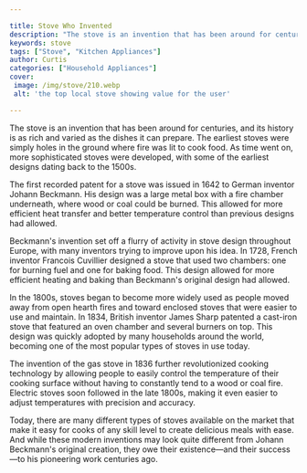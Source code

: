 ```yaml
---

title: Stove Who Invented
description: "The stove is an invention that has been around for centuries, and its history is as rich and varied as the dishes it can prepare. ...learn more"
keywords: stove
tags: ["Stove", "Kitchen Appliances"]
author: Curtis
categories: ["Household Appliances"]
cover: 
 image: /img/stove/210.webp
 alt: 'the top local stove showing value for the user'

---
```


The stove is an invention that has been around for centuries, and its history is as rich and varied as the dishes it can prepare. The earliest stoves were simply holes in the ground where fire was lit to cook food. As time went on, more sophisticated stoves were developed, with some of the earliest designs dating back to the 1500s.

The first recorded patent for a stove was issued in 1642 to German inventor Johann Beckmann. His design was a large metal box with a fire chamber underneath, where wood or coal could be burned. This allowed for more efficient heat transfer and better temperature control than previous designs had allowed.

Beckmann's invention set off a flurry of activity in stove design throughout Europe, with many inventors trying to improve upon his idea. In 1728, French inventor Francois Cuvillier designed a stove that used two chambers: one for burning fuel and one for baking food. This design allowed for more efficient heating and baking than Beckmann's original design had allowed.

In the 1800s, stoves began to become more widely used as people moved away from open hearth fires and toward enclosed stoves that were easier to use and maintain. In 1834, British inventor James Sharp patented a cast-iron stove that featured an oven chamber and several burners on top. This design was quickly adopted by many households around the world, becoming one of the most popular types of stoves in use today.

The invention of the gas stove in 1836 further revolutionized cooking technology by allowing people to easily control the temperature of their cooking surface without having to constantly tend to a wood or coal fire. Electric stoves soon followed in the late 1800s, making it even easier to adjust temperatures with precision and accuracy.

Today, there are many different types of stoves available on the market that make it easy for cooks of any skill level to create delicious meals with ease. And while these modern inventions may look quite different from Johann Beckmann's original creation, they owe their existence—and their success—to his pioneering work centuries ago.
